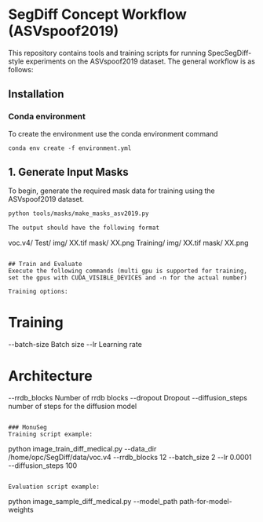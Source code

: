 # SegDiff Concept Workflow (ASVspoof2019)

This repository contains tools and training scripts for running SpecSegDiff-style experiments on the ASVspoof2019 dataset. The general workflow is as follows:

## Installation
### Conda environment
To create the environment use the conda environment command
```
conda env create -f environment.yml
```

## 1. Generate Input Masks

To begin, generate the required mask data for training using the ASVspoof2019 dataset.

```bash
python tools/masks/make_masks_asv2019.py

The output should have the following format
```
voc.v4/
    Test/
        img/
            XX.tif
        mask/
            XX.png
    Training/
        img/
            XX.tif
        mask/
            XX.png
```

## Train and Evaluate
Execute the following commands (multi gpu is supported for training, set the gpus with CUDA_VISIBLE_DEVICES and -n for the actual number)

Training options:
```
# Training
--batch-size    Batch size
--lr            Learning rate

# Architecture
--rrdb_blocks       Number of rrdb blocks
--dropout           Dropout
--diffusion_steps   number of steps for the diffusion model

```

### MonuSeg
Training script example:
```
python image_train_diff_medical.py --data_dir /home/opc/SegDiff/data/voc.v4 --rrdb_blocks 12 --batch_size 2 --lr 0.0001 --diffusion_steps 100

```

Evaluation script example:
```
python image_sample_diff_medical.py --model_path path-for-model-weights

```

